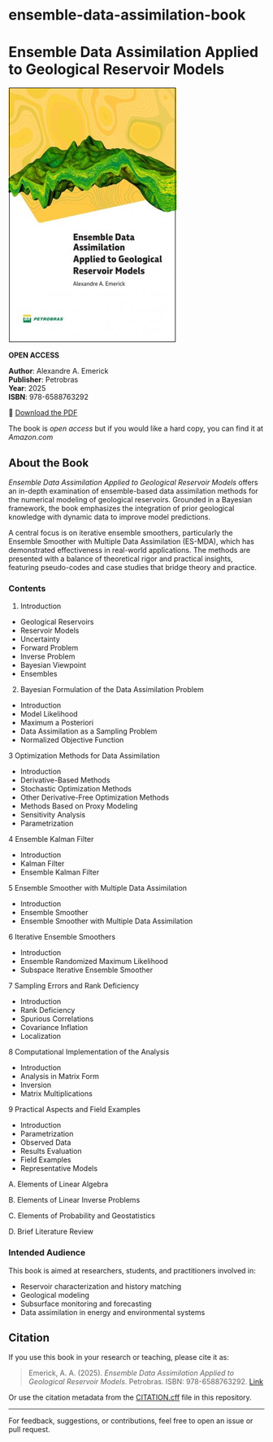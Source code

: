 # ensemble-data-assimilation-book
# Ensemble Data Assimilation Applied to Geological Reservoir Models

![Book Cover](./cover.png)

**OPEN ACCESS**  

**Author**: Alexandre A. Emerick  
**Publisher**: Petrobras  
**Year**: 2025  
**ISBN**: 978-6588763292 


📄 [Download the PDF](https://publicacoesup.petrobras.com.br/peld/catalog/book/54)

The book is *open access* but if you would like a hard copy, you can find it at *Amazon.com*


## About the Book

*Ensemble Data Assimilation Applied to Geological Reservoir Models* offers an in-depth examination of ensemble-based data assimilation methods for the numerical modeling of geological reservoirs. Grounded in a Bayesian framework, the book emphasizes the integration of prior geological knowledge with dynamic data to improve model predictions.

A central focus is on iterative ensemble smoothers, particularly the Ensemble Smoother with Multiple Data Assimilation (ES-MDA), which has demonstrated effectiveness in real-world applications. The methods are presented with a balance of theoretical rigor and practical insights, featuring pseudo-codes and case studies that bridge theory and practice.

### Contents

1. Introduction
- Geological Reservoirs
- Reservoir Models
- Uncertainty
- Forward Problem 
- Inverse Problem
- Bayesian Viewpoint 
- Ensembles 

2. Bayesian Formulation of the Data Assimilation Problem
- Introduction
- Model Likelihood
- Maximum a Posteriori
- Data Assimilation as a Sampling Problem
- Normalized Objective Function

3 Optimization Methods for Data Assimilation
- Introduction
- Derivative-Based Methods
- Stochastic Optimization Methods
- Other Derivative-Free Optimization Methods
- Methods Based on Proxy Modeling
- Sensitivity Analysis
- Parametrization

4 Ensemble Kalman Filter
- Introduction
- Kalman Filter
- Ensemble Kalman Filter

5 Ensemble Smoother with Multiple Data Assimilation
- Introduction
- Ensemble Smoother
- Ensemble Smoother with Multiple Data Assimilation

6 Iterative Ensemble Smoothers
- Introduction
- Ensemble Randomized Maximum Likelihood
- Subspace Iterative Ensemble Smoother

7 Sampling Errors and Rank Deficiency
- Introduction
- Rank Deficiency
- Spurious Correlations
- Covariance Inflation
- Localization

8 Computational Implementation of the Analysis
- Introduction
- Analysis in Matrix Form
- Inversion
- Matrix Multiplications

9 Practical Aspects and Field Examples
- Introduction
- Parametrization
- Observed Data
- Results Evaluation
- Field Examples
- Representative Models

A. Elements of Linear Algebra

B. Elements of Linear Inverse Problems

C. Elements of Probability and Geostatistics

D. Brief Literature Review

### Intended Audience
This book is aimed at researchers, students, and practitioners involved in:
- Reservoir characterization and history matching  
- Geological modeling  
- Subsurface monitoring and forecasting  
- Data assimilation in energy and environmental systems  

## Citation

If you use this book in your research or teaching, please cite it as:

> Emerick, A. A. (2025). *Ensemble Data Assimilation Applied to Geological Reservoir Models*. Petrobras. ISBN: 978-6588763292. [Link](https://publicacoesup.petrobras.com.br/peld/catalog/book/54)

Or use the citation metadata from the [CITATION.cff](./CITATION.cff) file in this repository.

---

For feedback, suggestions, or contributions, feel free to open an issue or pull request.
